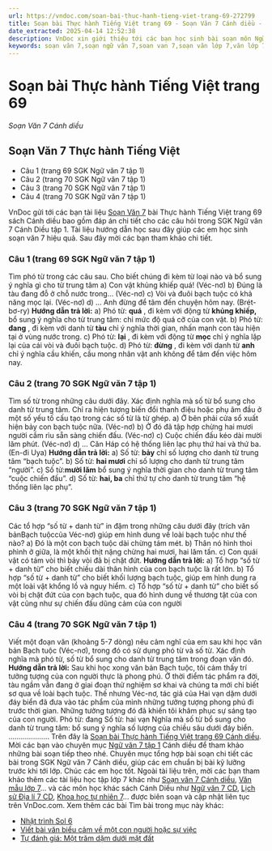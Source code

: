 ```yaml
---
url: https://vndoc.com/soan-bai-thuc-hanh-tieng-viet-trang-69-272799
title: Soạn bài Thực hành Tiếng Việt trang 69 - Soạn Văn 7 Cánh diều - VnDoc.com
date_extracted: 2025-04-14 12:52:38
description: VnDoc xin giới thiệu tới các bạn học sinh bài soạn môn Ngữ văn lớp 7 học kì 1 sách Cánh diều bài Thực hành Tiếng Việt trang 69 để tham khảo chuẩn bị tốt cho bài giảng học kì mới sắp tới đây của mình.
keywords: soạn văn 7,soạn ngữ văn 7,soan van 7,soạn văn lớp 7,văn lớp 7,ngữ văn lớp 7,giải văn 7,soạn văn 7 tập 1,soạn văn lớp 7 tập 1,Soạn bài Thực hành Tiếng Việt trang 69,ngữ văn lớp 7 cánh diều,soạn văn 7 cánh diều,bài Thực hành Tiếng Việt trang 69,soạn bài Thực hành Tiếng Việt trang 69 Cánh diều,soạn bài lớp 7,Soạn Văn 7 Thực hành Tiếng Việt,Soạn Văn lớp 7 Thực hành Tiếng Việt trang 69
---
```


# Soạn bài Thực hành Tiếng Việt trang 69
 _Soạn Văn 7 Cánh diều_
## Soạn Văn 7 Thực hành Tiếng Việt
  * Câu 1 \(trang 69 SGK Ngữ văn 7 tập 1\)
  * Câu 2 \(trang 70 SGK Ngữ văn 7 tập 1\)
  * Câu 3 \(trang 70 SGK Ngữ văn 7 tập 1\)
  * Câu 4 \(trang 70 SGK Ngữ văn 7 tập 1\)

VnDoc gửi tới các bạn tài liệu [Soạn Văn 7](<https://vndoc.com/ngu-van-7-tap-1-cd>) bài Thực hành Tiếng Việt trang 69  sách Cánh diều bao gồm đáp án chi tiết cho các câu hỏi trong SGK Ngữ văn 7 Cánh Diều tập 1. Tài liệu hướng dẫn học sau đây giúp các em học sinh soạn văn 7 hiệu quả. Sau đây mời các bạn tham khảo chi tiết.
### Câu 1 \(trang 69 SGK Ngữ văn 7 tập 1\)
Tìm phó từ trong các câu sau. Cho biết chúng đi kèm từ loại nào và bổ sung ý nghĩa gì cho từ trung tâm
a\) Con vật khủng khiếp quá\! \(Véc-nơ\)
b\) Đúng là tàu đang đỗ ở chỗ nước trong… \(Véc-nơ\)
c\) Vòi và đuôi bạch tuộc có khả năng mọc lại. \(Véc-nơ\)
d\) … Anh đừng để tâm đến chuyện hôm nay. \(Brét-bơ-ry\)
**Hướng dẫn trả lời:**
a\) Phó từ: **quá** , đi kèm với động từ **khủng khiếp,** bổ sung ý nghĩa cho từ trung tâm: chỉ mức độ quá cỡ của con vật.
b\) Phó từ: **đang** , đi kèm với danh từ **tàu** chỉ ý nghĩa thời gian, nhấn mạnh con tàu hiện tại ở vùng nước trong.
c\) Phó từ: **lại** , đi kèm với động từ **mọc** chỉ ý nghĩa lặp lại của cái vòi và đuôi bạch tuộc.
d\) Phó từ: **đừng** , đi kèm với danh từ **anh** chỉ ý nghĩa cầu khiến, cầu mong nhân vật anh không để tâm đến việc hôm nay.
### Câu 2 \(trang 70 SGK Ngữ văn 7 tập 1\)
Tìm số từ trong những câu dưới đây. Xác định nghĩa mà số từ bổ sung cho danh từ trung tâm. Chỉ ra hiện tượng biến đổi thanh điệu hoặc phụ âm đầu ở một số yếu tố cấu tạo trong các số từ là từ ghép.
a\) Ở bên phải cửa sổ xuất hiện bảy con bạch tuộc nữa. \(Véc-nơ\)
b\) Ở đó đã tập hợp chừng hai mươi người cầm rìu sẵn sàng chiến đấu. \(Véc-nơ\)
c\) Cuộc chiến đấu kéo dài mười lăm phút. \(Véc-nơ\)
d\) … Căn Háp có hệ thống liên lạc phụ thứ hai và thứ ba. \(En-đi Uya\)
**Hướng dẫn trả lời:**
a\) Số từ: **bảy** chỉ số lượng cho danh từ trung tâm “bạch tuộc”.
b\) Số từ: **hai mươi** chỉ số lượng cho danh từ trung tâm “người”.
c\) Số từ:**mười lăm** bổ sung ý nghĩa thời gian cho danh từ trung tâm “cuộc chiến đấu”.
d\) Số từ: **hai, ba** chỉ thứ tự cho danh từ trung tâm “hệ thống liên lạc phụ”.
### Câu 3 \(trang 70 SGK Ngữ văn 7 tập 1\)
Các tổ hợp “số từ + danh từ” in đậm trong những câu dưới đây \(trích văn bảnBạch tuộccủa Véc-nơ\) giúp em hình dung về loài bạch tuộc như thế nào?
a\) Đó là một con bạch tuộc dài chừng tám mét.
b\) Thân nó hình thoi phình ở giữa, là một khối thịt nặng chừng hai mươi, hai lăm tấn.
c\) Con quái vật có tám vòi thì bảy vòi đã bị chặt đứt.
**Hướng dẫn trả lời:**
a\) Tổ hợp “số từ + danh từ” cho biết chiều dài thân hình của con bạch tuộc là rất lớn.
b\) Tổ hợp “số từ + danh từ” cho biết khối lượng bạch tuộc, giúp em hình dung ra một loài vật khổng lồ và nguy hiểm.
c\) Tổ hợp “số từ + danh từ” cho biết số vòi bị chặt đứt của con bạch tuộc, qua đó hình dung về thương tật của con vật cũng như sự chiến đấu dũng cảm của con người
### Câu 4 \(trang 70 SGK Ngữ văn 7 tập 1\)
Viết một đoạn văn \(khoảng 5-7 dòng\) nêu cảm nghĩ của em sau khi học văn bản Bạch tuộc \(Véc-nơ\), trong đó có sử dụng phó từ và số từ. Xác định nghĩa mà phó từ, số từ bổ sung cho danh từ trung tâm trong đoạn văn đó.
**Hướng dẫn trả lời:**
Sau khi học xong văn bản Bạch tuộc, tôi cảm thấy trí tưởng tượng của con người thực là phong phú. Ở thời điểm tác phẩm ra đời, tàu ngầm vẫn đang ở giai đoạn thử nghiệm sơ khai và chúng ta mới chỉ biết sơ qua về loài bạch tuộc. Thế nhưng Véc-nơ, tác giả của Hai vạn dặm dưới đáy biển đã đưa vào tác phẩm của mình những tưởng tượng phong phú đi trước thời gian. Những tưởng tượng đó đã khiến tôi khâm phục sự sáng tạo của con người.
Phó từ: đang
Số từ: hai vạn
Nghĩa mà số từ bổ sung cho danh từ trung tâm: bổ sung ý nghĩa số lượng của chiều sâu dưới đáy biển.
....................
Trên đây là [Soạn bài Thực hành Tiếng Việt trang 69 Cánh diều](<https://vndoc.com/soan-bai-thuc-hanh-tieng-viet-trang-69-272799>). Mời các bạn vào chuyên mục [Ngữ văn 7 tập 1](<https://vndoc.com/ngu-van-7-tap-1-cd>) Cánh diều để tham khảo những bài soạn tiếp theo nhé. Chuyên mục tổng hợp bài soạn chi tiết các bài trong SGK Ngữ văn 7 Cánh diều, giúp các em chuẩn bị bài kỹ lưỡng trước khi tới lớp. Chúc các em học tốt.
Ngoài tài liệu trên, mời các bạn tham khảo thêm các tài liệu học tập lớp 7 khác như [Soạn văn 7 Cánh diều](<https://vndoc.com/ngu-van-7-tap-1-cd>), [Văn mẫu lớp 7](<https://vndoc.com/van-mau-lop7>)... và các môn học khác  sách Cánh Diều như [Ngữ văn 7 CD](<https://vndoc.com/ngu-van-7-tap-1-cd>), [Lịch sử Địa lí 7 CD](<https://vndoc.com/khoa-hoc-tu-nhien-7-cd>), [Khoa học tự nhiên 7](<https://vndoc.com/khoa-hoc-tu-nhien-7-cd>)... được biên soạn và cập nhật liên tục trên VnDoc.com.
Xem thêm các bài Tìm bài trong mục này khác:
  * [Nhật trình Sol 6](</soan-bai-nhat-trinh-sol-6-272853>)
  * [Viết bài văn biểu cảm về một con người hoặc sự việc](</soan-bai-viet-bai-van-bieu-cam-ve-mot-con-nguoi-hoac-su-viec-272858>)
  * [Tự đánh giá: Một trăm dặm dưới mặt đất](</soan-bai-tu-danh-gia-mot-tram-dam-duoi-mat-dat-273131>)

